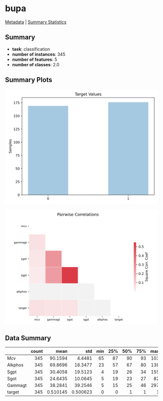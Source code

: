 # bupa

[Metadata](metadata.yaml) | [Summary Statistics](summary_stats.csv)

## Summary

- **task**: classification
- **number of instances**: 345
- **number of features**: 5
- **number of classes**: 2.0

## Summary Plots

![Target distribution](label.svg)

![Correlation plot](corr.svg)

## Data Summary

|         |   count |      mean |       std |   min |   25% |   50% |   75% |   max |
|:--------|--------:|----------:|----------:|------:|------:|------:|------:|------:|
| Mcv     |     345 | 90.1594   |  4.4481   |    65 |    87 |    90 |    93 |   103 |
| Alkphos |     345 | 69.8696   | 18.3477   |    23 |    57 |    67 |    80 |   138 |
| Sgpt    |     345 | 30.4058   | 19.5123   |     4 |    19 |    26 |    34 |   155 |
| Sgot    |     345 | 24.6435   | 10.0645   |     5 |    19 |    23 |    27 |    82 |
| Gammagt |     345 | 38.2841   | 39.2546   |     5 |    15 |    25 |    46 |   297 |
| target  |     345 |  0.510145 |  0.500623 |     0 |     0 |     1 |     1 |     1 |
